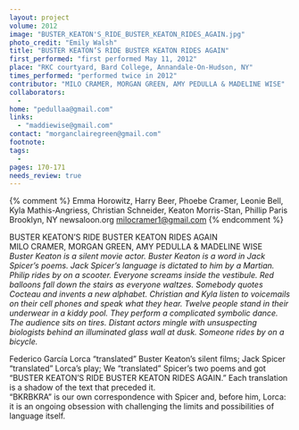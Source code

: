 ```yaml
---
layout: project
volume: 2012
image: "BUSTER_KEATON'S_RIDE_BUSTER_KEATON_RIDES_AGAIN.jpg"
photo_credit: "Emily Walsh"
title: "BUSTER KEATON’S RIDE BUSTER KEATON RIDES AGAIN"
first_performed: "first performed May 11, 2012"
place: "RKC courtyard, Bard College, Annandale-On-Hudson, NY"
times_performed: "performed twice in 2012"
contributor: "MILO CRAMER, MORGAN GREEN, AMY PEDULLA & MADELINE WISE"
collaborators: 
  - 
home: "pedullaa@gmail.com"
links: 
  - "maddiewise@gmail.com"
contact: "morganclairegreen@gmail.com"
footnote: 
tags: 
  - 
pages: 170-171
needs_review: true
---
```


{% comment %} 
Emma Horowitz, Harry Beer, Phoebe Cramer, Leonie Bell, Kyla Mathis-Angriess, Christian Schneider, Keaton Morris-Stan, Phillip Paris
Brooklyn, NY
newsaloon.org
milocramer1@gmail.com
{% endcomment %}

 BUSTER KEATON’S RIDE BUSTER KEATON RIDES AGAIN  
 MILO CRAMER, MORGAN GREEN, AMY PEDULLA &amp; MADELINE WISE  
 <em>Buster Keaton is a silent movie actor. Buster Keaton is a word in Jack Spicer’s poems. Jack Spicer’s language is dictated to him by a Martian. Philip rides by on a scooter. Everyone screams inside the vestibule. Red balloons fall down the stairs as everyone waltzes. Somebody quotes Cocteau and invents a new alphabet. Christian and Kyla listen to voicemails on their cell phones and speak what they hear. Twelve people stand in their underwear in a kiddy pool. They perform a complicated symbolic dance. The audience sits on tires. Distant actors mingle with unsuspecting biologists behind an illuminated glass wall at dusk. Someone rides by on a bicycle.</em> 
   
 Federico García Lorca “translated” Buster Keaton’s silent films; 
 Jack Spicer “translated” Lorca’s play; 
 We “translated” Spicer’s two poems and got “BUSTER KEATON’S RIDE BUSTER KEATON RIDES AGAIN.” 
 Each translation is a shadow of the text that preceded it.  
 “BKRBKRA” is our own correspondence with Spicer and, before him, Lorca: it is an ongoing obsession with challenging the limits and possibilities of language itself. 
